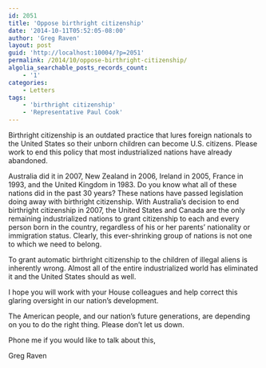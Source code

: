 ```yaml
---
id: 2051
title: 'Oppose birthright citizenship'
date: '2014-10-11T05:52:05-08:00'
author: 'Greg Raven'
layout: post
guid: 'http://localhost:10004/?p=2051'
permalink: /2014/10/oppose-birthright-citizenship/
algolia_searchable_posts_records_count:
    - '1'
categories:
    - Letters
tags:
    - 'birthright citizenship'
    - 'Representative Paul Cook'
---
```


Birthright citizenship is an outdated practice that lures foreign nationals to the United States so their unborn children can become U.S. citizens. Please work to end this policy that most industrialized nations have already abandoned.

Australia did it in 2007, New Zealand in 2006, Ireland in 2005, France in 1993, and the United Kingdom in 1983. Do you know what all of these nations did in the past 30 years? These nations have passed legislation doing away with birthright citizenship. With Australia’s decision to end birthright citizenship in 2007, the United States and Canada are the only remaining industrialized nations to grant citizenship to each and every person born in the country, regardless of his or her parents’ nationality or immigration status. Clearly, this ever-shrinking group of nations is not one to which we need to belong.

To grant automatic birthright citizenship to the children of illegal aliens is inherently wrong. Almost all of the entire industrialized world has eliminated it and the United States should as well.

I hope you will work with your House colleagues and help correct this glaring oversight in our nation’s development.

The American people, and our nation’s future generations, are depending on you to do the right thing. Please don’t let us down.

Phone me if you would like to talk about this,

Greg Raven